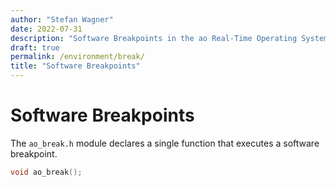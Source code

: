 ```yaml
---
author: "Stefan Wagner"
date: 2022-07-31
description: "Software Breakpoints in the ao Real-Time Operating System (RTOS)."
draft: true
permalink: /environment/break/
title: "Software Breakpoints"
---
```


# Software Breakpoints

The `ao_break.h` module declares a single function that executes a software breakpoint.

```c
void ao_break();
```
